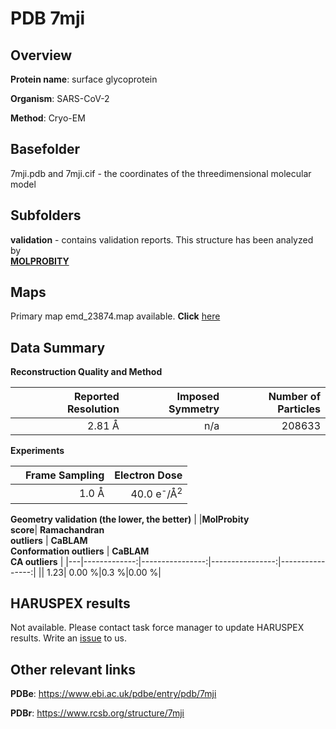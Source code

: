 # PDB 7mji

## Overview

**Protein name**: surface glycoprotein

**Organism**: SARS-CoV-2

**Method**: Cryo-EM



## Basefolder

7mji.pdb and 7mji.cif - the coordinates of the threedimensional molecular model

## Subfolders





**validation** - contains validation reports. This structure has been analyzed by <br>  [**MOLPROBITY**](https://github.com/thorn-lab/coronavirus_structural_task_force/tree/master/pdb/surface_glycoprotein/SARS-CoV-2/7mji/validation/molprobity)    



## Maps

Primary map emd_23874.map available. **Click** [here](http://ftp.wwpdb.org/pub/emdb/structures/EMD-23874/map/) 

## Data Summary
**Reconstruction Quality and Method**

|   | Reported Resolution | Imposed Symmetry | Number of Particles |
|---|-------------:|----------------:|--------------:|
|   |2.81 Å|n/a|208633|

**Experiments**

|   | Frame Sampling | Electron Dose |
|---|-------------:|----------------:|
|   |1.0 Å|40.0 e<sup>-</sup>/Å<sup>2</sup>|

**Geometry validation (the lower, the better)**
|   |**MolProbity<br>score**| **Ramachandran<br>outliers** | **CaBLAM<br>Conformation outliers** | **CaBLAM<br>CA outliers** |
|---|-------------:|----------------:|----------------:|----------------:|
||  1.23|  0.00 %|0.3 %|0.00 %|

## HARUSPEX results

Not available. Please contact task force manager to update HARUSPEX results. Write an [issue](https://github.com/thorn-lab/coronavirus_structural_task_force/issues) to us.

## Other relevant links 
**PDBe**:  https://www.ebi.ac.uk/pdbe/entry/pdb/7mji
 
**PDBr**: https://www.rcsb.org/structure/7mji 
